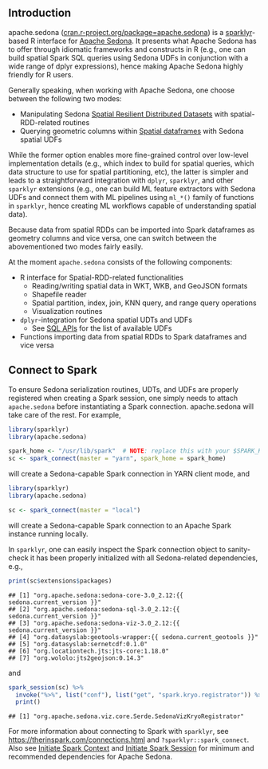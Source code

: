 ## Introduction

apache.sedona ([cran.r-project.org/package=apache.sedona](https://cran.r-project.org/package=apache.sedona)) is a
[sparklyr](https://github.com/sparklyr/sparklyr)-based R interface for
[Apache Sedona](https://sedona.apache.org). It presents what Apache
Sedona has to offer through idiomatic frameworks and constructs in R
(e.g., one can build spatial Spark SQL queries using Sedona UDFs in
conjunction with a wide range of dplyr expressions), hence making Apache
Sedona highly friendly for R users.

Generally speaking, when working with Apache Sedona, one choose between
the following two modes:

-   Manipulating Sedona [Spatial Resilient Distributed
    Datasets](../../tutorial/rdd)
    with spatial-RDD-related routines
-   Querying geometric columns within [Spatial dataframes](../../tutorial/sql) with Sedona
    spatial UDFs

While the former option enables more fine-grained control over low-level
implementation details (e.g., which index to build for spatial queries,
which data structure to use for spatial partitioning, etc), the latter
is simpler and leads to a straightforward integration with `dplyr`,
`sparklyr`, and other `sparklyr` extensions (e.g., one can build ML
feature extractors with Sedona UDFs and connect them with ML pipelines
using `ml_*()` family of functions in `sparklyr`, hence creating ML
workflows capable of understanding spatial data).

Because data from spatial RDDs can be imported into Spark dataframes as
geometry columns and vice versa, one can switch between the
abovementioned two modes fairly easily.

At the moment `apache.sedona` consists of the following components:

-   R interface for Spatial-RDD-related functionalities
    -   Reading/writing spatial data in WKT, WKB, and GeoJSON formats
    -   Shapefile reader
    -   Spatial partition, index, join, KNN query, and range query
        operations
    -   Visualization routines
-   `dplyr`-integration for Sedona spatial UDTs and UDFs
    -   See [SQL APIs](../../api/sql/Overview/) for the list
        of available UDFs
-   Functions importing data from spatial RDDs to Spark dataframes and
    vice versa

## Connect to Spark

To ensure Sedona serialization routines, UDTs, and UDFs are properly
registered when creating a Spark session, one simply needs to attach
`apache.sedona` before instantiating a Spark connection. apache.sedona
will take care of the rest. For example,

```r
library(sparklyr)
library(apache.sedona)

spark_home <- "/usr/lib/spark"  # NOTE: replace this with your $SPARK_HOME directory
sc <- spark_connect(master = "yarn", spark_home = spark_home)
```

will create a Sedona-capable Spark connection in YARN client mode, and

```r
library(sparklyr)
library(apache.sedona)

sc <- spark_connect(master = "local")
```

will create a Sedona-capable Spark connection to an Apache Spark
instance running locally.

In `sparklyr`, one can easily inspect the Spark connection object to
sanity-check it has been properly initialized with all Sedona-related
dependencies, e.g.,

```r
print(sc$extensions$packages)
```

    ## [1] "org.apache.sedona:sedona-core-3.0_2.12:{{ sedona.current_version }}"
    ## [2] "org.apache.sedona:sedona-sql-3.0_2.12:{{ sedona.current_version }}"
    ## [3] "org.apache.sedona:sedona-viz-3.0_2.12:{{ sedona.current_version }}"
    ## [4] "org.datasyslab:geotools-wrapper:{{ sedona.current_geotools }}"
    ## [5] "org.datasyslab:sernetcdf:0.1.0"
    ## [6] "org.locationtech.jts:jts-core:1.18.0"
    ## [7] "org.wololo:jts2geojson:0.14.3"

and

```r
spark_session(sc) %>%
  invoke("%>%", list("conf"), list("get", "spark.kryo.registrator")) %>%
  print()
```

    ## [1] "org.apache.sedona.viz.core.Serde.SedonaVizKryoRegistrator"


For more information about connecting to Spark with `sparklyr`, see
<https://therinspark.com/connections.html> and
`?sparklyr::spark_connect`. Also see
[Initiate Spark Context](../../tutorial/rdd/#initiate-sparkcontext) and [Initiate Spark Session](../../tutorial/sql/#initiate-sparksession) for
minimum and recommended dependencies for Apache Sedona.
